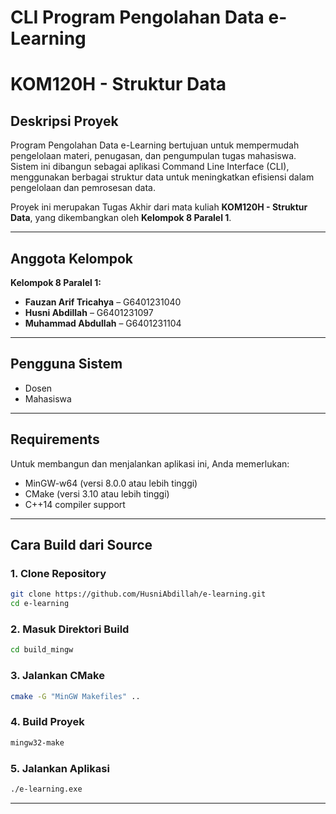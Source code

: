 # **CLI Program Pengolahan Data e-Learning**
# KOM120H - Struktur Data


## Deskripsi Proyek

Program Pengolahan Data e-Learning bertujuan untuk mempermudah pengelolaan materi, penugasan, dan pengumpulan tugas mahasiswa. Sistem ini dibangun sebagai aplikasi Command Line Interface (CLI), menggunakan berbagai struktur data untuk meningkatkan efisiensi dalam pengelolaan dan pemrosesan data.

Proyek ini merupakan Tugas Akhir dari mata kuliah **KOM120H - Struktur Data**, yang dikembangkan oleh **Kelompok 8 Paralel 1**.

---

## Anggota Kelompok

**Kelompok 8 Paralel 1:**
- **Fauzan Arif Tricahya** – G6401231040  
- **Husni Abdillah** – G6401231097  
- **Muhammad Abdullah** – G6401231104  

---

## Pengguna Sistem

- Dosen  
- Mahasiswa  

---

## Requirements
Untuk membangun dan menjalankan aplikasi ini, Anda memerlukan:

- MinGW-w64 (versi 8.0.0 atau lebih tinggi)
- CMake (versi 3.10 atau lebih tinggi)
- C++14 compiler support

---

## Cara Build dari Source

### 1. Clone Repository
```bash
git clone https://github.com/HusniAbdillah/e-learning.git
cd e-learning
```

### 2. Masuk Direktori Build
```bash
cd build_mingw
```

### 3. Jalankan CMake
```bash
cmake -G "MinGW Makefiles" ..
```

### 4. Build Proyek
```bash
mingw32-make
```

### 5. Jalankan Aplikasi
```bash
./e-learning.exe
```
---
